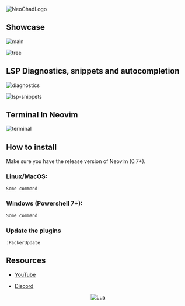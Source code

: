 ![NeoChadLogo](https://user-images.githubusercontent.com/79077994/194117258-3b94711c-4b6a-4981-8137-592adb7a714d.png)


## Showcase
![main](https://user-images.githubusercontent.com/79077994/194121758-6455c0fe-187e-4657-b922-3f0c2a103573.png)

![tree](https://user-images.githubusercontent.com/79077994/194121798-bf4104f8-7a30-4cb1-a87d-f6485a3691e4.png)

## LSP Diagnostics, snippets and autocompletion
![diagnostics](https://user-images.githubusercontent.com/79077994/194121877-54efb560-5d42-4d00-8dff-07a277511112.png)

![lsp-snippets](https://user-images.githubusercontent.com/79077994/194121853-33048e7e-3b1b-4287-964c-3667c843345e.png)
## Terminal In Neovim
![terminal](https://user-images.githubusercontent.com/79077994/194121866-148f1707-69b5-4094-99d5-00bb4d72852d.png)





## How to install

Make sure you have the release version of Neovim (0.7+).

### Linux/MacOS:

```bash
Some command
```

### Windows (Powershell 7+):

```powershell
Some command
```

### Update the plugins

`:PackerUpdate`

## Resources

- [YouTube]()

- [Discord]()

<div align="center" id="madewithlua">

[![Lua](https://img.shields.io/badge/Made%20with%20Lua-blue.svg?style=for-the-badge&logo=lua)](#madewithlua)

</div>
